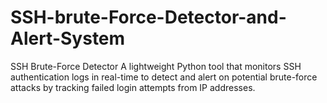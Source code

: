 # SSH-brute-Force-Detector-and-Alert-System
SSH Brute-Force Detector A lightweight Python tool that monitors SSH authentication logs in real-time to detect and alert on potential brute-force attacks by tracking failed login attempts from IP addresses.

